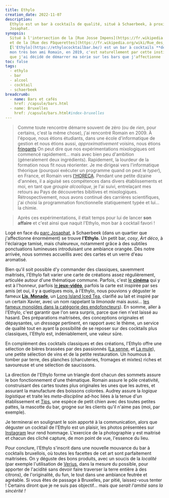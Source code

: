 ```yaml
---
title: Ethylo
creation_date: 2022-11-07
description:
  Ethylo est un bar à cocktails de qualité, situé à Schaerbeek, à proximité du parc
  Josaphat.
synopsis:
  Situé à l'intersection de la [Rue Josse Impens](https://fr.wikipedia.org/wiki/Rue_Josse_Impens)
  et de la [Rue des Pâquerettes](https://fr.wikipedia.org/wiki/Rue_des_P%C3%A2querettes_(Bruxelles)),
  [l'Ethylo](https://ethylococktailbar.be/) est un bar à cocktails **de qualité** ! Ouvert par
  mon très bon ami Romain, en 2019, c'est naturellement par cette institution _Schaerbeekoise_
  que j'ai décidé de démarrer ma série sur les bars que j'affectionne !
toc: false
tags:
  - ethylo
  - bar
  - alcool
  - cocktail
  - schaerbeek
breadcrumb:
  - name: Bars et cafés
    href: /capsule/bars.html
  - name: Bruxelles
    href: /capsule/bars.html#index-bruxelles
---
```


> Comme toute rencontre démarre souvent de zéro (ou de _rien_, pour certains,
> c'est la même chose), j'ai rencontré Romain en 2009. À l'époque, nous étions
> étudiants, dans une école d'informatique de gestion et nous étions aussi,
> _approximativement_ voisins, nous étions
> [fringants](/capsule/images/romain-xavier.jpg) On peut dire que nos
> expérimentations mixologiques ont commencé rapidement... mais avec bien peu
> d'ambition (géneralement deux ingrédients). Rapidement, la lourdeur de la
> formation nous fit nous réorienter. Je me dirigeai vers l'informatique théorique
> (pourquoi exécuter un programme quand on peut le _typer_), en France, et Romain
> vers [l'HORECA](https://fr.wikipedia.org/wiki/Horeca). Pendant une petite
> dizaine d'années, il a aiguisé ses compétences dans divers établissements et
> moi, en tant que _groupie alcoolique_, je l'ai suivi, entrelaçant mes retours au
> Pays de découvertes bibitives et mixologiques. Rétrospectivement, nous avons
> continué des carrières scientifiques, j'ai choisi la programmation fonctionnelle
> statiquement typée et lui... la chimie.

> Après ces expérimentations, il était temps pour lui de lancer **son affaire**
> et c'est ainsi que naquit l'Ethylo, mon bar à cocktail favori !

Logé en face du [parc Josaphat](https://fr.wikipedia.org/wiki/Parc_Josaphat), à
Schaerbeek (dans un quartier que j'affectionne énormément) se trouve
**l'Ethylo**. Un petit bar, _cosy_, _Art déco_, à l'éclairage tamisé, mais
chaleureux, notamment grâce à des subtiles ponctuations lumineuses introduisant
une ambiance orangée. Dès notre arrivée, nous sommes accueillis avec des cartes
et un verre d'eau aromatisé.

Bien qu'il soit possible d'y commander des classiques, savemment maitrisés,
l'Ethylo fait varier une carte de créations assez régulièrement, articulée
autour d'une thématique commune. Parfois, c'est [le
**cinéma**](https://www.instagram.com/stories/highlights/18013078936321699/) qui
y est à l'honneur, parfois [le
**jeux-vidéo**](https://www.instagram.com/stories/highlights/17988837178479342/),
parfois la carte est inspirée par ses amis (et oui, il y a quelques mois, à
l'Ethylo, nous pouvions y déguster le fameux [**Lis,
Monade**](https://www.instagram.com/p/Cajeir4AeOL/), un [Long Island Iced
Tea](https://fr.wikipedia.org/wiki/Long_Island_iced_tea), clarifié au lait et
inspiré par un certain Xavier, avec un nom rappelant la _limonade_ mais aussi...
[les fameux monoïdes dans la catégorie des
endofoncteurs](<https://en.wikipedia.org/wiki/Monad_(category_theory)>)). En
somme, aller à l'Ethylo, c'est garantir que l'on sera surpris, parce que rien
n'est laissé au hasard. Des préparations maitrisées, des conceptions originales
et dépaysantes, un _dressage_ pertinent, en rapport avec le thème, un service de
qualité tout en ayant la possibilité de se reposer sur des cocktails plus
classiques, l'Ethylo est, indéniablement, une valeur sûre.

En complément des cocktails classiques et des créations, l'Ethylo offre une
sélection de bières brassées par des passionnés ([La
senne](https://www.brasseriedelasenne.be/?lang=fr), et [La
mule](https://brasseriedelamule.wixsite.com/mon-site)), une petite sélection de
vins et de la petite restauration. Un houmous à tomber par terre, des planches
(charcuteries, fromages et mixtes) riches et savoureuse et une sélection de
saucissons.

La direction de l'Ethylo forme un triangle dont chacun des sommets assure le bon
fonctionnement d'une thématique. Romain assure le pôle créativité, construisant
des cartes toutes plus originales les unes que les autres, et assurant la
manufacture des boissons colorées. Audrey assure la _logique logistique_ et
traite les _meta-discipline_ ad-hoc liées à la tenue d'un établissement et
[Tips](https://ethylococktailbar.be/upload/content/source/Photo4.png), une
espèce de petit chien avec des toutes petites pattes, la mascotte du bar, grogne
sur les clients qu'il n'aime pas (moi, par exemple).

Je terminerai en soulignant le soin apporté à la communication, alors que
déguster un cocktail de l'Ethylo est un plaisir, les photos présentées sur
[Instagram](https://www.instagram.com/ethylo_cocktailbar/) leur rend hommage.
L'exercice de la photographie y est maitrisé et chacun des cliché capture, de
mon point de vue, l'essence du lieu.

Pour conclure, l'Ethylo s'inscrit dans une nouvelle mouvance du bar à cocktails
bruxellois, où toutes les facettes de cet art sont parfaitement maitrisées. On y
déguste des bons produits, avec un soucis de la _localité_ (par exemple
l'utilisation de [Verjus](https://fr.wikipedia.org/wiki/Verjus), dans la mesure
du possible, pour apporter de l'acidité sans devoir faire traverser la terre
entière à des citrons), de l'originalité, du fun, le tout dans une ambiance
feutrée et agréable. Si vous êtes de passage à Bruxelles, par pitié,
laissez-vous tenter ! Certains diront que je ne suis pas objectif...
mais _que serait l'amitié sans la sincérité !_
